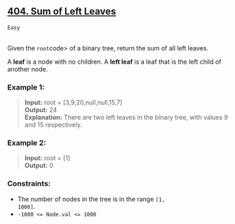 ## [404. Sum of Left Leaves](https://leetcode.com/problems/sum-of-left-leaves/description/)

<code>Easy</code>

<br>
Given the <code>root</code>code> of a binary tree, return the sum of all left leaves.

A __leaf__ is a node with no children. A __left leaf__ is a leaf that is the left child of another node.
</br>
 

### Example 1:


> __Input:__  root = [3,9,20,null,null,15,7]  
> __Output:__  24  
> __Explanation:__  There are two left leaves in the binary tree, with values 9 and 15 respectively.  

### Example 2:

> __Input:__  root = [1]  
> __Output:__  0  
 

### Constraints:

- The number of nodes in the tree is in the range <code>[1, 1000]</code>.
- <code>-1000 <= Node.val <= 1000</code>
